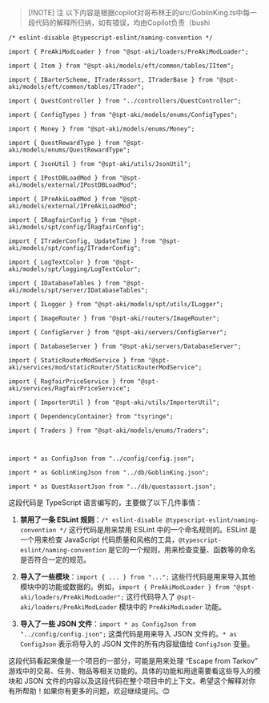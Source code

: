 
> [!NOTE] 注
> 以下内容是根据copilot对哥布林王的src/GoblinKing.ts中每一段代码的解释所归纳，如有错误，均由Copilot负责（bushi
```
/* eslint-disable @typescript-eslint/naming-convention */

import { PreAkiModLoader } from "@spt-aki/loaders/PreAkiModLoader";

import { Item } from "@spt-aki/models/eft/common/tables/IItem";

import { IBarterScheme, ITraderAssort, ITraderBase } from "@spt-aki/models/eft/common/tables/ITrader";

import { QuestController } from "../controllers/QuestController";

import { ConfigTypes } from "@spt-aki/models/enums/ConfigTypes";

import { Money } from "@spt-aki/models/enums/Money";

import { QuestRewardType } from "@spt-aki/models/enums/QuestRewardType";

import { JsonUtil } from "@spt-aki/utils/JsonUtil";

import { IPostDBLoadMod } from "@spt-aki/models/external/IPostDBLoadMod";

import { IPreAkiLoadMod } from "@spt-aki/models/external/IPreAkiLoadMod";

import { IRagfairConfig } from "@spt-aki/models/spt/config/IRagfairConfig";

import { ITraderConfig, UpdateTime } from "@spt-aki/models/spt/config/ITraderConfig";

import { LogTextColor } from "@spt-aki/models/spt/logging/LogTextColor";

import { IDatabaseTables } from "@spt-aki/models/spt/server/IDatabaseTables";

import { ILogger } from "@spt-aki/models/spt/utils/ILogger";

import { ImageRouter } from "@spt-aki/routers/ImageRouter";

import { ConfigServer } from "@spt-aki/servers/ConfigServer";

import { DatabaseServer } from "@spt-aki/servers/DatabaseServer";

import { StaticRouterModService } from "@spt-aki/services/mod/staticRouter/StaticRouterModService";

import { RagfairPriceService } from "@spt-aki/services/RagfairPriceService";

import { ImporterUtil } from "@spt-aki/utils/ImporterUtil";

import { DependencyContainer} from "tsyringe";

import { Traders } from "@spt-aki/models/enums/Traders";

  

import * as ConfigJson from "../config/config.json";

import * as GoblinKingJson from "../db/GoblinKing.json";

import * as QuestAssortJson from "../db/questassort.json";
```

这段代码是 TypeScript 语言编写的，主要做了以下几件事情：

1. **禁用了一条 ESLint 规则**：`/* eslint-disable @typescript-eslint/naming-convention */` 这行代码是用来禁用 ESLint 中的一个命名规则的。ESLint 是一个用来检查 JavaScript 代码质量和风格的工具，`@typescript-eslint/naming-convention` 是它的一个规则，用来检查变量、函数等的命名是否符合一定的规范。
    
2. **导入了一些模块**：`import { ... } from "...";` 这些行代码是用来导入其他模块中的功能或数据的。例如，`import { PreAkiModLoader } from "@spt-aki/loaders/PreAkiModLoader";` 这行代码导入了 `@spt-aki/loaders/PreAkiModLoader` 模块中的 `PreAkiModLoader` 功能。
    
3. **导入了一些 JSON 文件**：`import * as ConfigJson from "../config/config.json";` 这类代码是用来导入 JSON 文件的。`* as ConfigJson` 表示将导入的 JSON 文件的所有内容赋值给 `ConfigJson` 变量。
    

这段代码看起来像是一个项目的一部分，可能是用来处理 “Escape from Tarkov” 游戏中的交易、任务、物品等相关功能的。具体的功能和用途需要看这些导入的模块和 JSON 文件的内容以及这段代码在整个项目中的上下文。希望这个解释对你有所帮助！如果你有更多的问题，欢迎继续提问。😊